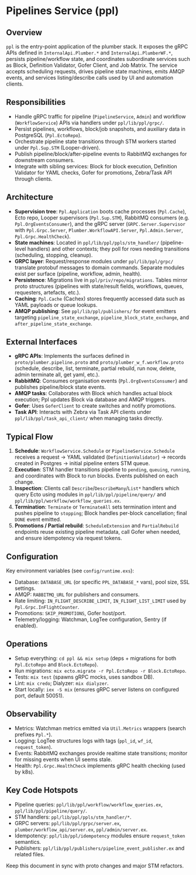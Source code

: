 # Pipelines Service (ppl)

## Overview
`ppl` is the entry-point application of the plumber stack. It exposes the gRPC APIs defined in `InternalApi.Plumber.*` and `InternalApi.PlumberWF.*`, persists pipeline/workflow state, and coordinates subordinate services such as Block, Definition Validator, Gofer Client, and Job Matrix. The service accepts scheduling requests, drives pipeline state machines, emits AMQP events, and services listing/describe calls used by UI and automation clients.

## Responsibilities
- Handle gRPC traffic for pipeline (`PipelineService`, `Admin`) and workflow (`WorkflowService`) APIs via handlers under `ppl/lib/ppl/grpc/`.
- Persist pipelines, workflows, block/job snapshots, and auxiliary data in PostgreSQL (`Ppl.EctoRepo`).
- Orchestrate pipeline state transitions through STM workers started under `Ppl.Sup.STM` (Looper-driven).
- Publish pipeline/block/after-pipeline events to RabbitMQ exchanges for downstream consumers.
- Integrate with sibling services: Block for block execution, Definition Validator for YAML checks, Gofer for promotions, Zebra/Task API through clients.

## Architecture
- **Supervision tree**: `Ppl.Application` boots cache processes (`Ppl.Cache`), Ecto repo, Looper supervisors (`Ppl.Sup.STM`), RabbitMQ consumers (e.g. `Ppl.OrgEventsConsumer`), and the gRPC server (`GRPC.Server.Supervisor` with `Ppl.Grpc.Server`, `Plumber.WorkflowAPI.Server`, `Ppl.Admin.Server`, `Ppl.Grpc.HealthCheck`).
- **State machines**: Located in `ppl/lib/ppl/ppls/stm_handler/` (pipeline-level handlers) and other contexts; they poll for rows needing transitions (scheduling, stopping, cleanup).
- **GRPC layer**: Request/response modules under `ppl/lib/ppl/grpc/` translate protobuf messages to domain commands. Separate modules exist per surface (pipeline, workflow, admin, health).
- **Persistence**: Migrations live in `ppl/priv/repo/migrations`. Tables mirror proto structures (pipelines with state/result fields, workflows, queues, requesters, artefacts, etc.).
- **Caching**: `Ppl.Cache` (Cachex) stores frequently accessed data such as YAML payloads or queue lookups.
- **AMQP publishing**: See `ppl/lib/ppl/publishers/` for event emitters targeting `pipeline_state_exchange`, `pipeline_block_state_exchange`, and `after_pipeline_state_exchange`.

## External Interfaces
- **gRPC APIs**: Implements the surfaces defined in `proto/plumber.pipeline.proto` and `proto/plumber_w_f.workflow.proto` (schedule, describe, list, terminate, partial rebuild, run now, delete, admin terminate all, get yaml, etc.).
- **RabbitMQ**: Consumes organisation events (`Ppl.OrgEventsConsumer`) and publishes pipeline/block state events.
- **AMQP tasks**: Collaborates with Block which handles actual block execution; Ppl updates Block via database and AMQP triggers.
- **Gofer**: Uses `GoferClient` to create switches and notify promotions.
- **Task API**: Interacts with Zebra via Task API clients under `ppl/lib/ppl/task_api_client/` when managing tasks directly.

## Typical Flow
1. **Schedule**: `WorkflowService.Schedule` or `PipelineService.Schedule` receives a request → YAML validated (`DefinitionValidator`) → records created in Postgres → initial pipeline enters STM queue.
2. **Execution**: STM handler transitions pipeline to `pending`, `queuing`, `running`, and coordinates with Block to run blocks. Events published on each change.
3. **Inspection**: Clients call `Describe`/`DescribeMany`/`List*` handlers which query Ecto using modules in `ppl/lib/ppl/pipeline/query/` and `ppl/lib/ppl/workflow/workflow_queries.ex`.
4. **Termination**: `Terminate` or `TerminateAll` sets termination intent and pushes pipeline to `stopping`; Block handles per-block cancellation; final `DONE` event emitted.
5. **Promotions / Partial rebuild**: `ScheduleExtension` and `PartialRebuild` endpoints reuse existing pipeline metadata, call Gofer when needed, and ensure idempotency via request tokens.

## Configuration
Key environment variables (see `config/runtime.exs`):
- Database: `DATABASE_URL` (or specific `PPL_DATABASE_*` vars), pool size, SSL settings.
- AMQP: `RABBITMQ_URL` for publishers and consumers.
- Rate limiting: `IN_FLIGHT_DESCRIBE_LIMIT`, `IN_FLIGHT_LIST_LIMIT` used by `Ppl.Grpc.InFlightCounter`.
- Promotions: `SKIP_PROMOTIONS`, Gofer host/port.
- Telemetry/logging: Watchman, LogTee configuration, Sentry (if enabled).

## Operations
- Setup everything: `cd ppl && mix setup` (deps + migrations for both `Ppl.EctoRepo` and `Block.EctoRepo`).
- Run migrations: `mix ecto.migrate -r Ppl.EctoRepo -r Block.EctoRepo`.
- Tests: `mix test` (spawns gRPC mocks, uses sandbox DB).
- Lint: `mix credo`; Dialyzer: `mix dialyzer`.
- Start locally: `iex -S mix` (ensures gRPC server listens on configured port, default 50051).

## Observability
- Metrics: Watchman metrics emitted via `Util.Metrics` wrappers (search prefixes `Ppl.*`).
- Logging: LogTee structures logs with tags (`ppl_id`, `wf_id`, `request_token`).
- Events: RabbitMQ exchanges provide realtime state transitions; monitor for missing events when UI seems stale.
- Health: `Ppl.Grpc.HealthCheck` implements gRPC health checking (used by k8s).

## Key Code Hotspots
- Pipeline queries: `ppl/lib/ppl/workflow/workflow_queries.ex`, `ppl/lib/ppl/pipeline/query/`.
- STM handlers: `ppl/lib/ppl/ppls/stm_handler/*`.
- GRPC servers: `ppl/lib/ppl/grpc/server.ex`, `plumber/workflow_api/server.ex`, `ppl/admin/server.ex`.
- Idempotency: `ppl/lib/ppl/idempotency` modules ensure `request_token` semantics.
- Publishers: `ppl/lib/ppl/publishers/pipeline_event_publisher.ex` and related files.

Keep this document in sync with proto changes and major STM refactors.
